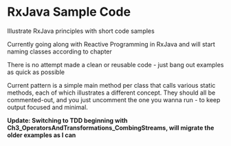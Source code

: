 # RxJava Sample Code
Illustrate RxJava principles with short code samples

Currently going along with Reactive Programming in RxJava and will start naming classes according to chapter

There is no attempt made a clean or reusable code - just bang out examples as quick as possible

Current pattern is a simple main method per class that calls various static methods, each of which illustrates a different concept.
They should all be commented-out, and you just uncomment the one you wanna run - to keep output focused and minimal. 

**Update: Switching to TDD beginning with Ch3_OperatorsAndTransformations_CombingStreams, will migrate the older examples as I can**

